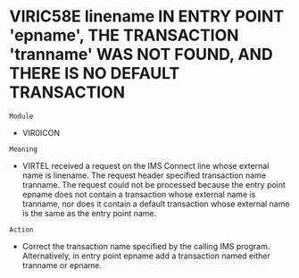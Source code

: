 # VIRIC58E linename IN ENTRY POINT 'epname', THE TRANSACTION 'tranname' WAS NOT FOUND, AND THERE IS NO DEFAULT TRANSACTION

`Module`
- VIR0ICON

`Meaning`
- VIRTEL received a request on the IMS Connect line whose external name is linename. The request header specified transaction name tranname. The request could not be processed because the entry point epname does not contain a transaction whose external name is tranname, nor does it contain a default transaction whose external name is the same as the entry point name.

`Action`
- Correct the transaction name specified by the calling IMS program. Alternatively, in entry point epname add a transaction named either tranname or epname.
